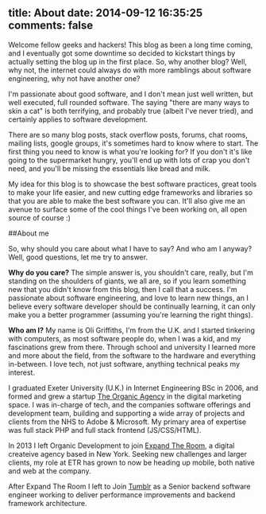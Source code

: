 title: About
date: 2014-09-12 16:35:25
comments: false
---
Welcome fellow geeks and hackers! This blog as been a long time coming, and I eventually got some downtime so decided to kickstart things by actually setting the blog up in the first place. So, why another blog? Well, why not, the internet could always do with more ramblings about software engineering, why not have another one?

I'm passionate about good software, and I don't mean just well written, but well executed, full rounded software. The saying "there are many ways to skin a cat" is both terrifying, and probably true (albeit I've never tried), and certainly applies to software development.

There are so many blog posts, stack overflow posts, forums, chat rooms, mailing lists, google groups, it's sometimes hard to know where to start. The first thing you need to know is what you're looking for? If you don't it's like going to the supermarket hungry, you'll end up with lots of crap you don't need, and you'll be missing the essentials like bread and milk.

My idea for this blog is to showcase the best software practices, great tools to make your life easier, and new cutting edge frameworks and libraries so that you are able to make the best software you can. It'll also give me an avenue to surface some of the cool things I've been working on, all open source of course :)

##About me

So, why should you care about what I have to say? And who am I anyway? Well, good questions, let me try to answer.

**Why do you care?**
The simple answer is, you shouldn't care, really, but I'm standing on the shoulders of giants, we all are, so if you learn something new that you didn't know from this blog, then I call that a success. I'm passionate about software engineering, and love to learn new things, an I believe every software developer should be continually learning, it can only make you a better programmer (assuming you're learning the right things).

**Who am I?**
My name is Oli Griffiths, I'm from the U.K. and I started tinkering with computers, as most software people do, when I was a kid, and my fascinations grew from there. Through school and university I learned more and more about the field, from the software to the hardware and everything in-between. I love tech, not just software, anything technical peaks my interest.

I graduated Exeter University (U.K.) in Internet Engineering BSc in 2006, and formed and grew a startup [The Organic Agency](http://www.theorganicagency.com) in the digital marketing space. I was in-charge of tech, and the companies software offerings and development team, building and supporting a wide array of projects and clients from the NHS to Adobe & Microsoft. My primary area of expertise was full stack PHP and full stack frontend (JS/CSS/HTML).

In 2013 I left Organic Development to join [Expand The Room](http://www.expandtheroom.com), a digital createive agency based in New York. Seeking new challenges and larger clients, my role at ETR has grown to now be heading up mobile, both native and web at the company. 

After Expand The Room I left to Join [Tumblr](https://www.tumblr.com) as a Senior backend software engineer working to deliver performance improvements and backend framework architecture.
